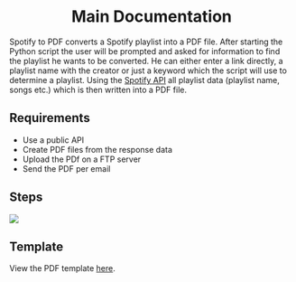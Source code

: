 <h1 align=center>Main Documentation</h1>

Spotify to PDF converts a Spotify playlist into a PDF file. After starting the Python script the user will be prompted and asked for information to find the playlist he wants to be converted. He can either enter a link directly, a playlist name with the creator or just a keyword which the script will use to determine a playlist. Using the [Spotify API](https://developer.spotify.com/documentation/web-api/) all playlist data (playlist name, songs etc.) which is then written into a PDF file.

## Requirements
- Use a public API
- Create PDF files from the response data
- Upload the PDf on a FTP server
- Send the PDF per email

## Steps
<img src=https://github.com/baltermia/spotify-to-pdf/blob/main/docs/steps.drawio.png />

## Template
View the PDF template [here](https://github.com/baltermia/spotify-to-pdf/blob/main/docs/template.pdf).
